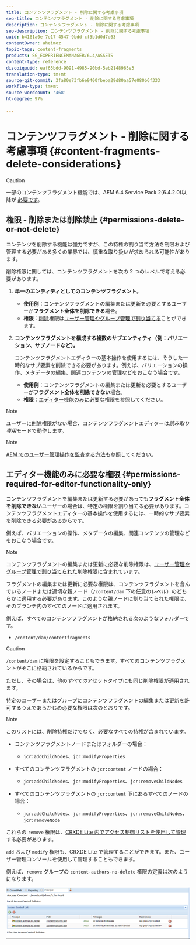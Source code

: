 ```yaml
---
title: コンテンツフラグメント - 削除に関する考慮事項
seo-title: コンテンツフラグメント - 削除に関する考慮事項
description: コンテンツフラグメント - 削除に関する考慮事項
seo-description: コンテンツフラグメント - 削除に関する考慮事項
uuid: b4161a0e-7e17-4547-9bdd-cf3b1d0d7d63
contentOwner: aheimoz
topic-tags: content-fragments
products: SG_EXPERIENCEMANAGER/6.4/ASSETS
content-type: reference
discoiquuid: eaf65bdd-9091-4985-90bd-5eb2148965e3
translation-type: tm+mt
source-git-commit: 3fa80e73fb6e9400fbeba29d80aa57e080b6f333
workflow-type: tm+mt
source-wordcount: '468'
ht-degree: 97%

---
```



# コンテンツフラグメント - 削除に関する考慮事項 {#content-fragments-delete-considerations}

>[!CAUTION]
>
>一部のコンテンツフラグメント機能では、AEM 6.4 Service Pack 2(6.4.2.0)以降が [必要です](/help/release-notes/sp-release-notes.md)。

## 権限 - 削除または削除禁止 {#permissions-delete-or-not-delete}

コンテンツを削除する機能は強力ですが、この特権の割り当て方法を制限および管理する必要がある多くの業界では、慎重な取り扱いが求められる可能性があります。

削除権限に関しては、コンテンツフラグメントを次の 2 つのレベルで考える必要があります。

1. **単一のエンティティとしてのコンテンツフラグメント**。

   * **使用例**：コンテンツフラグメントの編集または更新を必要とするユーザーが&#x200B;**フラグメント全体を削除できる**&#x200B;場合。
   * **権限**：[削除](/help/sites-administering/security.md#actions)権限は[ユーザー管理やグループ管理で割り当てる](/help/sites-administering/security.md#managing-permissions)ことができます。

1. **コンテンツフラグメントを構成する複数のサブエンティティ（例：バリエーション、サブノードなど）。**

   コンテンツフラグメントエディターの基本操作を使用するには、そうした一時的なサブ要素を削除できる必要があります。例えば、バリエーションの操作、メタデータの編集、関連コンテンツの管理などをおこなう場合です。

   * **使用例**：コンテンツフラグメントの編集または更新を必要とするユーザーが&#x200B;**フラグメント全体を削除できない**&#x200B;場合。
   * **権限**：[エディター機能のみに必要な権限](content-fragments-delete.md#permissions-required-for-editor-functionality-only)を参照してください。

>[!NOTE]
>
>ユーザーに[削除](/help/sites-administering/security.md#actions)権限がない場合、コンテンツフラグメントエディターは&#x200B;*読み取り専用*&#x200B;モードで動作します。

>[!NOTE]
>
>[AEM でのユーザー管理操作を監査する方法](/help/sites-administering/audit-user-management-operations.md)も参照してください。

## エディター機能のみに必要な権限 {#permissions-required-for-editor-functionality-only}

コンテンツフラグメントを編集または更新する必要があっても&#x200B;**フラグメント全体を削除できない**&#x200B;ユーザーの場合は、特定の権限を割り当てる必要があります。コンテンツフラグメントエディターの基本操作を使用するには、一時的なサブ要素を削除できる必要があるからです。

例えば、バリエーションの操作、メタデータの編集、関連コンテンツの管理などをおこなう場合です。

>[!NOTE]
>
>コンテンツフラグメントの編集または更新に必要な削除権限は、[ユーザー管理やグループ管理で割り当てられた](/help/sites-administering/security.md#managing-permissions)削除権限に含まれています。

フラグメントの編集または更新に必要な権限は、コンテンツフラグメントを含んでいるノードまたは適切な親ノード（`/content/dam` 下の任意のレベル）のどちらかに適用する必要があります。このような親ノードに割り当てられた権限は、そのブランチ内のすべてのノードに適用されます。

例えば、すべてのコンテンツフラグメントが格納される次のようなフォルダーです。

* `/content/dam/contentfragments`

>[!CAUTION]
>
>`/content/dam` に権限を設定することもできます。すべてのコンテンツフラグメントがそこに格納されているからです。
>
>ただし、その場合は、他の&#x200B;*すべての*&#x200B;アセットタイプにも同じ削除権限が適用されます。

特定のユーザーまたはグループにコンテンツフラグメントの編集または更新を許可するうえであらかじめ必要な権限は次のとおりです。

>[!NOTE]
>
>このリストには、削除特権だけでなく、必要なすべての特権が含まれています。

* コンテンツフラグメントノードまたはフォルダーの場合：

   * `jcr:addChildNodes`、`jcr:modifyProperties`

* すべてのコンテンツフラグメントの `jcr:content` ノードの場合：

   * `jcr:addChildNodes`、`jcr:modifyProperties`、`jcr:removeChildNodes`

* すべてのコンテンツフラグメントの `jcr:content` 下にあるすべてのノードの場合：

   * `jcr:addChildNodes`、`jcr:modifyProperties`、`jcr:removeChildNodes`、`jcr:removeNode`

これらの `remove` 権限は、[CRXDE Lite 内でアクセス制御リストを使用して管理](/help/sites-administering/user-group-ac-admin.md#access-right-management)する必要があります。

`add` および `modify` 権限も、CRXDE Lite で管理することができます。また、ユーザー管理コンソールを使用して管理することもできます。

例えば、`remove` グループの `content-authors-no-delete` 権限の定義は次のようになります。

![cf-delete-03](assets/cf-delete-03.png)

